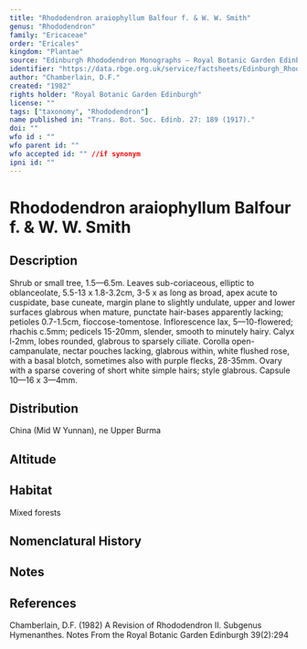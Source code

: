 ```yaml
---
title: "Rhododendron araiophyllum Balfour f. & W. W. Smith"
genus: "Rhododendron"
family: "Ericaceae"
order: "Ericales"
kingdom: "Plantae"
source: "Edinburgh Rhododendron Monographs – Royal Botanic Garden Edinburgh"
identifier: "https://data.rbge.org.uk/service/factsheets/Edinburgh_Rhododendron_Monographs.xhtml"
author: "Chamberlain, D.F."
created: "1982"
rights holder: "Royal Botanic Garden Edinburgh"
license: ""
tags: ["taxonomy", "Rhododendron"]
name published in: "Trans. Bot. Soc. Edinb. 27: 189 (1917)."
doi: ""
wfo id : ""
wfo parent id: ""
wfo accepted id: "" //if synonym                      
ipni id: ""
---
```


                       

# Rhododendron araiophyllum Balfour f. & W. W. Smith

## Description
Shrub or small tree, 1.5—6.5m. Leaves sub-coriaceous, elliptic to oblanceolate, 5.5-13 x 1.8-3.2cm, 3-5 x as long as broad, apex acute to cuspidate, base cuneate, margin plane to slightly undulate, upper and lower surfaces glabrous when mature, punctate hair-bases apparently lacking; petioles 0.7-1.5cm, fioccose-tomentose. Inflorescence lax, 5—10-flowered; rhachis c.5mm; pedicels 15-20mm, slender, smooth to minutely hairy. Calyx l-2mm, lobes rounded, glabrous to sparsely ciliate. Corolla open-campanulate, nectar pouches lacking, glabrous within, white flushed rose, with a basal blotch, sometimes also with purple flecks, 28-35mm. Ovary with a sparse covering of short white simple hairs; style glabrous. Capsule 10—16 x 3—4mm.

## Distribution
China (Mid W Yunnan), ne Upper Burma

## Altitude


## Habitat
Mixed forests

## Nomenclatural History

                       
## Notes


## References

Chamberlain, D.F. (1982) A Revision of Rhododendron II. Subgenus Hymenanthes. Notes From the Royal Botanic Garden Edinburgh 39(2):294

